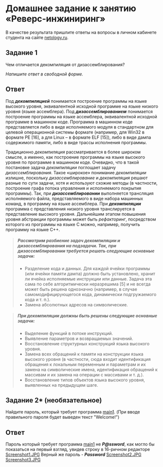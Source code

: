 
# Домашнее задание к занятию «Реверс-инжиниринг»

В качестве результата пришлите ответы на вопросы в личном кабинете студента на сайте [netology.ru](https://netology.ru).

## Задание 1

Чем отличается декомпиляция от дизассемблирования?

*Напишите ответ в свободной форме.*

## Ответ

 Под ***декомпиляцией*** понимается построение программы на языке высокого уровня, эквивалентной исходной программе на языке низкого уровня (языке ассемблера). Под ***дизассемблированием*** понимается построение программы на языке ассемблера, эквивалентной исходной программе в машинном коде. Программа в машинном коде представляется либо в виде исполняемого модуля в стандартном для целевой операционной системы формате (например, для Win32 в формате PE [16], а для Linux – в формате ELF [15]), либо в виде дампа содержимого памяти, либо в виде трассы исполнения программы.
 
 Традиционно *декомпиляция* рассматривается в более широком смысле, а именно, как построение программы на языке высокого уровня по программе в машинном коде. Очевидно, что в такой постановке задача *декомпиляции* поглощает задачу *дизассемблирования*. Такое «широкое» понимание *декомпиляции* излишне, поскольку *дизассемблирование* и *декомпиляция* решают разные по сути задачи, хотя и используют схожие методы (в частности, построение графа потока управления и исполняемого покрытия программы). Так, при ***дизассемблировании*** выполняется трансляция исполняемого файла, представляемого в виде набора машинных команд, в программу на языке ассемблера. При ***декомпиляции*** программа с представления низкого уровня транслируется в представление высокого уровня. Дальнейшим этапом повышения уровня абстракции программы может быть *рефакторинг*, посредством которого из программы на языке С можно, например, получить программу на языке С++.
 
 > ##### Рассмотрим разбиение задач декомпиляции и дизассемблирования на подзадачи. Так, при дизассемблировании требуется решать следующие основные задачи:
 > - Разделение кода и данных. Для каждой ячейки программы (или ячейки памяти дампа) должно быть установлено, хранит ли ячейка исполняемые инструкции или данные. Задача эта сама по себе алгоритмически неразрешима [5] и не всегда может быть решена однозначно (например, в случае самомодифицирующегося кода, динамически подгружаемого кода и т. п.).
 > - Замена абсолютных адресов на символические.
 
 > ##### При декомпиляции должны быть решены следующие основные задачи:
 > - Выделение функций в потоке инструкций.
 > - Выявление параметров и возвращаемых значений.
 > - Восстановление структурных конструкций языка высокого уровня.
 > - Замена всех обращений к памяти на конструкции языка высокого уровня (в частности, сюда входит идентификация обращения к локальным переменным и параметрам и их замена на символические имена, идентификация обращений к массивам и их замена на операции с массивами и т. д.).
 > - Восстановление типов объектов языка высокого уровня, выявленных на предыдущем шаге.

## Задание 2* (необязательное)

Найдите пароль, который требует программа [main1](../12_reverse/main1).
(При вводе правильного пароля будет выведен текст "Welcome!")

## Ответ

Пароль который требует программа [main1](../12_reverse/main1) не ***P@ssword***, как могло бы показаться на первый взгляд, увидев строку в 16-ричном редакторе [Screenshot1.JPG](../12_reverse/Screenshot1.JPG)
Верный же пароль - ***Password*** 
[Screenshot2.JPG](../12_reverse/Screenshot2.JPG)
[Screenshot3.JPG](../12_reverse/Screenshot3.JPG)